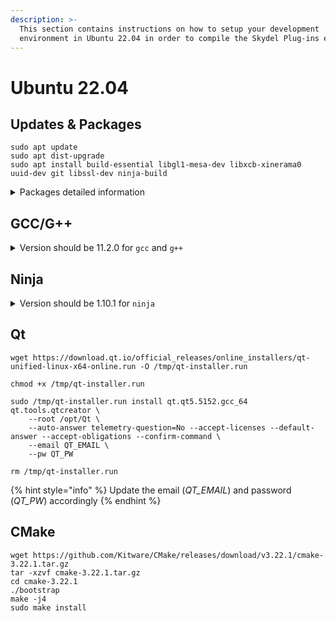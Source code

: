 ```yaml
---
description: >-
  This section contains instructions on how to setup your development
  environment in Ubuntu 22.04 in order to compile the Skydel Plug-ins examples.
---
```


# Ubuntu 22.04

## Updates & Packages

```
sudo apt update
sudo apt dist-upgrade
sudo apt install build-essential libgl1-mesa-dev libxcb-xinerama0 uuid-dev git libssl-dev ninja-build
```

<details>

<summary>Packages detailed information</summary>

* build-essential -> GCC and G++ 11.2.0
* libgl1-mesa-dev -> OpenGL
* libxcb-xinerama0 -> Qt installer
* uuid-dev -> Skydel remote API
* git -> Source code
* libssl-dev -> CMake compilation
* ninja-build -> Compilation

</details>

## GCC/G++

<details>

<summary>Version should be 11.2.0 for <code>gcc</code> and <code>g++</code></summary>

```
gcc --version
> gcc (Ubuntu 11.2.0-19ubuntu1) 11.2.0

g++ --version
> g++ (Ubuntu 11.2.0-19ubuntu1) 11.2.0
```

</details>

## Ninja

<details>

<summary>Version should be 1.10.1 for <code>ninja</code></summary>

```
ninja --version
> 1.10.1
```

</details>

## Qt

```
wget https://download.qt.io/official_releases/online_installers/qt-unified-linux-x64-online.run -O /tmp/qt-installer.run

chmod +x /tmp/qt-installer.run

sudo /tmp/qt-installer.run install qt.qt5.5152.gcc_64 qt.tools.qtcreator \
    --root /opt/Qt \
    --auto-answer telemetry-question=No --accept-licenses --default-answer --accept-obligations --confirm-command \
    --email QT_EMAIL \
    --pw QT_PW

rm /tmp/qt-installer.run
```

{% hint style="info" %}
Update the email (_QT\_EMAIL_) and password (_QT\_PW_) accordingly
{% endhint %}

## CMake

```
wget https://github.com/Kitware/CMake/releases/download/v3.22.1/cmake-3.22.1.tar.gz
tar -xzvf cmake-3.22.1.tar.gz
cd cmake-3.22.1
./bootstrap
make -j4
sudo make install 
```
